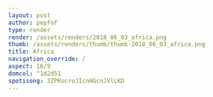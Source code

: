 ```yaml
---
layout: post
author: pepfof
type: render
render: /assets/renders/2018_06_03_africa.png
thumb: /assets/renders/thumb/thumb-2018_06_03_africa.png
title: Africa
navigation_override: /
aspect: 16/9
domcol: ^1d2d51
spotisong: 3ZPKocroJIcnHGcnJVlLKD
---
```


<!--USER BEGIN 1-->

<!--USER END 1-->

<!--more-->
<!--USER BEGIN 2-->

<!--USER END 2-->

